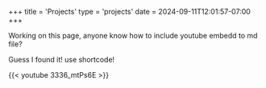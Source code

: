 +++
title = 'Projects'
type = 'projects'
date = 2024-09-11T12:01:57-07:00
+++

Working on this page, anyone know how to include youtube embedd to md file?

Guess I found it! use shortcode!

<!-- https://youtu.be/3336_mtPs6E -->

{{< youtube 3336_mtPs6E >}}